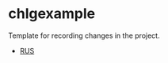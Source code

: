 # chlgexample

Template for recording changes in the project.

- [RUS](https://github.com/imtoopunkforyou/chlgexample/blob/main/CHANGELOG.md)
